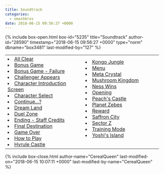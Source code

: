 ```yaml
---
title: Soundtrack
categories:
  - smashbros
date: 2018-06-15 09:56:27 +0000
---
```

{% include box-open.html box-id="5235" title="Soundtrack" author-id="28590" timestamp="2018-06-15 09:56:27 +0000" type="norm" dbname="box3481" last-modified-by="127" %}
<table class="fixed">
    <col width="500px" />
    <col width="500px" />
    <tr> 
<td>
<li><a href="All Clear.mp3">All Clear</a></li>
<li><a href="Bonus Game.mp3">Bonus Game</a></li>
<li><a href="Bonus Game Failure.mp3">Bonus Game - Failure</a></li>
<li><a href="Challenger Appears.mp3">Challenger Appears</a></li>
<li><a href="Character Introduction Screen.mp3">Character Introduction Screen</a></li>
<li><a href="Character Select.mp3">Character Select</a></li>
<li><a href="Continue.mp3">Continue...?</a></li>
<li><a href="Dream Land.mp3">Dream Land</a></li>
<li><a href="Duel Zone.mp3">Duel Zone</a></li>
<li><a href="Ending_Staff Roll.mp3">Ending - Staff Credits</a></li>
<li><a href="Final Destination.mp3">Final Destination</a></li>
<li><a href="Game Over.mp3">Game Over</a></li>
<li><a href="How to Play.mp3">How to Play</a></li>
<li><a href="Hyrule Castle.mp3">Hyrule Castle</a></li>
</td><td>
<li><a href="Kongo Jungle.mp3">Kongo Jungle</a></li>
<li><a href="Menu.mp3">Menu</a></li>
<li><a href="Meta Crystal.mp3">Meta Crystal</a></li>
<li><a href="Mushroom Kingdom.mp3">Mushroom Kingdom</a></li>
<li><a href="Ness Wins & Battle Results.mp3">Ness Wins</a></li>
<li><a href="Opening.mp3">Opening</a></li>
<li><a href="Peach's Castle.mp3">Peach's Castle</a></li>
<li><a href="Planet Zebes.mp3">Planet Zebes</a></li>
<li><a href="Reward.mp3">Reward</a></li>
<li><a href="Saffron City.mp3">Saffron City</a></li>
<li><a href="Sector Z.mp3">Sector Z</a></li>
<li><a href="Training Mode.mp3">Training Mode</a></li>
<li><a href="Yoshi's Island.mp3">Yoshi's Island</a></li>
<br />
</td></tr></table>
{% include box-close.html author-name="CerealQueen" last-modified-on="2018-06-15 10:07:11 +0000" last-modified-by-name="CerealQueen" %}
